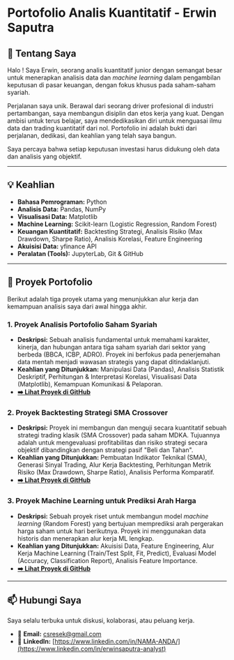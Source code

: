 # Portofolio Analis Kuantitatif - Erwin Saputra

## 👋 Tentang Saya
 Halo ! Saya Erwin, seorang analis kuantitatif junior dengan semangat besar untuk menerapkan analisis data dan *machine learning* dalam pengambilan keputusan di pasar keuangan, dengan fokus khusus pada saham-saham syariah.

Perjalanan saya unik. Berawal dari seorang driver profesional di industri pertambangan, saya membangun disiplin dan etos kerja yang kuat. Dengan ambisi untuk terus belajar, saya mendedikasikan diri untuk menguasai ilmu data dan trading kuantitatif dari nol. Portofolio ini adalah bukti dari perjalanan, dedikasi, dan keahlian yang telah saya bangun.

Saya percaya bahwa setiap keputusan investasi harus didukung oleh data dan analisis yang objektif.

---

## 💡 Keahlian

- **Bahasa Pemrograman:** Python
- **Analisis Data:** Pandas, NumPy
- **Visualisasi Data:** Matplotlib
- **Machine Learning:** Scikit-learn (Logistic Regression, Random Forest)
- **Keuangan Kuantitatif:** Backtesting Strategi, Analisis Risiko (Max Drawdown, Sharpe Ratio), Analisis Korelasi, Feature Engineering
- **Akuisisi Data:** yfinance API
- **Peralatan (Tools):** JupyterLab, Git & GitHub

---

## 📂 Proyek Portofolio
Berikut adalah tiga proyek utama yang menunjukkan alur kerja dan kemampuan analisis saya dari awal hingga akhir.

### 1. Proyek Analisis Portofolio Saham Syariah
- **Deskripsi:** Sebuah analisis fundamental untuk memahami karakter, kinerja, dan hubungan antara tiga saham syariah dari sektor yang berbeda (BBCA, ICBP, ADRO). Proyek ini berfokus pada penerjemahan data mentah menjadi wawasan strategis yang dapat ditindaklanjuti.
- **Keahlian yang Ditunjukkan:** Manipulasi Data (Pandas), Analisis Statistik Deskriptif, Perhitungan & Interpretasi Korelasi, Visualisasi Data (Matplotlib), Kemampuan Komunikasi & Pelaporan.
- **[➡️ Lihat Proyek di GitHub](https://github.com/saputra-dotcom/Analisis-Data-Keuangan/blob/main/Proyek%20Analisis%20Portofolio.ipynb)** 

### 2. Proyek Backtesting Strategi SMA Crossover
- **Deskripsi:** Proyek ini membangun dan menguji secara kuantitatif sebuah strategi trading klasik (SMA Crossover) pada saham MDKA. Tujuannya adalah untuk mengevaluasi profitabilitas dan risiko strategi secara objektif dibandingkan dengan strategi pasif "Beli dan Tahan".
- **Keahlian yang Ditunjukkan:** Pembuatan Indikator Teknikal (SMA), Generasi Sinyal Trading, Alur Kerja Backtesting, Perhitungan Metrik Risiko (Max Drawdown, Sharpe Ratio), Analisis Performa Komparatif.
- **[➡️ Lihat Proyek di GitHub](https://github.com/saputra-dotcom/Analisis-Data-Keuangan/blob/main/Proyek%20Backtesting%20Strategi%20Komprehensif.ipynb)** 

### 3. Proyek Machine Learning untuk Prediksi Arah Harga
- **Deskripsi:** Sebuah proyek riset untuk membangun model *machine learning* (Random Forest) yang bertujuan memprediksi arah pergerakan harga saham untuk hari berikutnya. Proyek ini menggunakan data historis dan menerapkan alur kerja ML lengkap.
- **Keahlian yang Ditunjukkan:** Akuisisi Data, Feature Engineering, Alur Kerja Machine Learning (Train/Test Split, Fit, Predict), Evaluasi Model (Accuracy, Classification Report), Analisis Feature Importance.
- **[➡️ Lihat Proyek di GitHub](https://github.com/saputra-dotcom/Analisis-Data-Keuangan/blob/main/Proyek%20Mechine%20learning%20Komprehensif.ipynb)** 

---

## 📫 Hubungi Saya
Saya selalu terbuka untuk diskusi, kolaborasi, atau peluang kerja.

- 📧 **Email:** csresek@gmail.com
- 💼 **LinkedIn:** [https://www.linkedin.com/in/NAMA-ANDA/](https://www.linkedin.com/in/erwinsaputra-analyst) 
